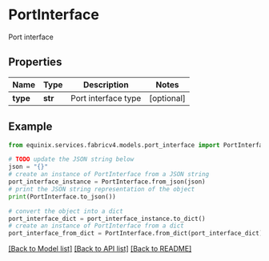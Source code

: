 # PortInterface

Port interface

## Properties

Name | Type | Description | Notes
------------ | ------------- | ------------- | -------------
**type** | **str** | Port interface type | [optional] 

## Example

```python
from equinix.services.fabricv4.models.port_interface import PortInterface

# TODO update the JSON string below
json = "{}"
# create an instance of PortInterface from a JSON string
port_interface_instance = PortInterface.from_json(json)
# print the JSON string representation of the object
print(PortInterface.to_json())

# convert the object into a dict
port_interface_dict = port_interface_instance.to_dict()
# create an instance of PortInterface from a dict
port_interface_from_dict = PortInterface.from_dict(port_interface_dict)
```
[[Back to Model list]](../README.md#documentation-for-models) [[Back to API list]](../README.md#documentation-for-api-endpoints) [[Back to README]](../README.md)



